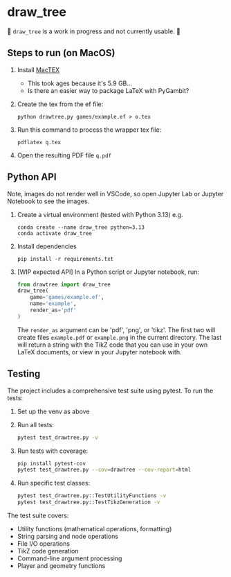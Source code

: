 # draw_tree

🚧 `draw_tree` is a work in progress and not currently usable. 🚧


## Steps to run (on MacOS)

1. Install [MacTEX](https://www.tug.org/mactex/mactex-download.html)
    - This took ages because it's 5.9 GB...
    - Is there an easier way to package LaTeX with PyGambit?
2. Create the tex from the ef file:

    ```
    python drawtree.py games/example.ef > o.tex
    ```
3. Run this command to process the wrapper tex file:

    ```
    pdflatex q.tex
    ```
4. Open the resulting PDF file `q.pdf`


## Python API

Note, images do not render well in VSCode, so open Jupyter Lab or Jupyter Notebook to see the images.

1. Create a virtual environment (tested with Python 3.13) e.g.

    ```
    conda create --name draw_tree python=3.13
    conda activate draw_tree
    ```
2. Install dependencies

    ```
    pip install -r requirements.txt
    ```
3. [WIP expected API] In a Python script or Jupyter notebook, run:

    ```python
    from drawtree import draw_tree
    draw_tree(
        game='games/example.ef',
        name='example',
        render_as='pdf'
    )
    ```
    The `render_as` argument can be 'pdf', 'png', or 'tikz'. The first two will create files `example.pdf` or `example.png` in the current directory. The last will return a string with the TikZ code that you can use in your own LaTeX documents, or view in your Jupyter notebook with.

## Testing

The project includes a comprehensive test suite using pytest. To run the tests:

1. Set up the venv as above

2. Run all tests:
    ```bash
    pytest test_drawtree.py -v
    ```

3. Run tests with coverage:
    ```bash
    pip install pytest-cov
    pytest test_drawtree.py --cov=drawtree --cov-report=html
    ```

4. Run specific test classes:
    ```bash
    pytest test_drawtree.py::TestUtilityFunctions -v
    pytest test_drawtree.py::TestTikzGeneration -v
    ```

The test suite covers:
- Utility functions (mathematical operations, formatting)
- String parsing and node operations
- File I/O operations
- TikZ code generation
- Command-line argument processing
- Player and geometry functions